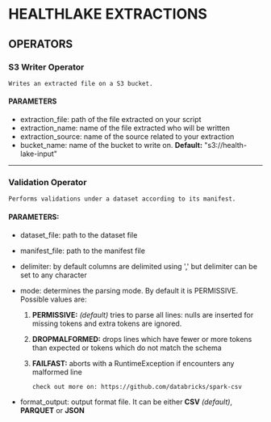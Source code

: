 # HEALTHLAKE EXTRACTIONS

## OPERATORS

### S3 Writer Operator
    Writes an extracted file on a S3 bucket.

#### PARAMETERS
* extraction_file: path of the file extracted on your script
* extraction_name: name of the file extracted who will be written
* extraction_source: name of the source related to your extraction
* bucket_name: name of the bucket to write on.
    **Default:** "s3://health-lake-input"

-----

### Validation Operator
    Performs validations under a dataset according to its manifest.
        
#### PARAMETERS:
* dataset_file: path to the dataset file
* manifest_file: path to the manifest file
* delimiter: by default columns are delimited using ',' but delimiter can be set to any character
* mode: determines the parsing mode. By default it is PERMISSIVE. Possible values are:
  1. **PERMISSIVE:** _(default)_ tries to parse all lines: nulls are inserted for missing tokens and extra tokens are ignored.
  2. **DROPMALFORMED:** drops lines which have fewer or more tokens than expected or tokens which do not match the schema
  3. **FAILFAST:** aborts with a RuntimeException if encounters any malformed line
               
      ```check out more on: https://github.com/databricks/spark-csv```

* format_output: output format file. It can be either **CSV** _(default)_, **PARQUET** or **JSON**
  